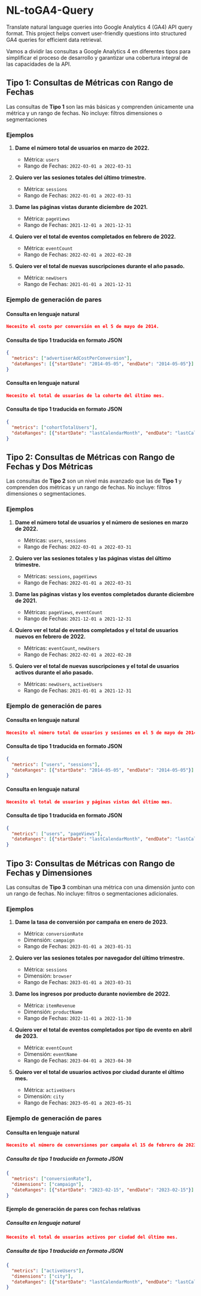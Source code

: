 # NL-toGA4-Query
Translate natural language queries into Google Analytics 4 (GA4) API query format. This project helps convert user-friendly questions into structured GA4 queries for efficient data retrieval.

Vamos a dividir las consultas a Google Analytics 4 en diferentes tipos para simplificar el proceso de desarrollo y garantizar una cobertura integral de las capacidades de la API.


## Tipo 1: Consultas de Métricas con Rango de Fechas

Las consultas de **Tipo 1** son las más básicas y comprenden únicamente una métrica y un rango de fechas.
No incluye: filtros dimensiones o segmentaciones

### Ejemplos

1. **Dame el número total de usuarios en marzo de 2022.**
   - Métrica: `users`
   - Rango de Fechas: `2022-03-01 a 2022-03-31`

2. **Quiero ver las sesiones totales del último trimestre.**
   - Métrica: `sessions`
   - Rango de Fechas: `2022-01-01 a 2022-03-31`

3. **Dame las páginas vistas durante diciembre de 2021.**
   - Métrica: `pageViews`
   - Rango de Fechas: `2021-12-01 a 2021-12-31`

4. **Quiero ver el total de eventos completados en febrero de 2022.**
   - Métrica: `eventCount`
   - Rango de Fechas: `2022-02-01 a 2022-02-28`

5. **Quiero ver el total de nuevas suscripciones durante el año pasado.**
   - Métrica: `newUsers`
   - Rango de Fechas: `2021-01-01 a 2021-12-31`

### Ejemplo de generación de pares

#### Consulta en lenguaje natural
```json
Necesito el costo por conversión en el 5 de mayo de 2014.
```
#### Consulta de tipo 1 traducida en formato JSON

```json
{
  "metrics": ["advertiserAdCostPerConversion"],
  "dateRanges": [{"startDate": "2014-05-05", "endDate": "2014-05-05"}]
}
```

#### Consulta en lenguaje natural
```json
Necesito el total de usuarios de la cohorte del último mes.
```
#### Consulta de tipo 1 traducida en formato JSON

```json
{
  "metrics": ["cohortTotalUsers"],
  "dateRanges": [{"startDate": "lastCalendarMonth", "endDate": "lastCalendarMonth"}]
}
```

## Tipo 2: Consultas de Métricas con Rango de Fechas y Dos Métricas

Las consultas de **Tipo 2** son un nivel más avanzado que las de **Tipo 1** y comprenden dos métricas y un rango de fechas.
No incluye: filtros dimensiones o segmentaciones.

### Ejemplos

1. **Dame el número total de usuarios y el número de sesiones en marzo de 2022.**
   - Métricas: `users`, `sessions`
   - Rango de Fechas: `2022-03-01 a 2022-03-31`

2. **Quiero ver las sesiones totales y las páginas vistas del último trimestre.**
   - Métricas: `sessions`, `pageViews`
   - Rango de Fechas: `2022-01-01 a 2022-03-31`

3. **Dame las páginas vistas y los eventos completados durante diciembre de 2021.**
   - Métricas: `pageViews`, `eventCount`
   - Rango de Fechas: `2021-12-01 a 2021-12-31`

4. **Quiero ver el total de eventos completados y el total de usuarios nuevos en febrero de 2022.**
   - Métricas: `eventCount`, `newUsers`
   - Rango de Fechas: `2022-02-01 a 2022-02-28`

5. **Quiero ver el total de nuevas suscripciones y el total de usuarios activos durante el año pasado.**
   - Métricas: `newUsers`, `activeUsers`
   - Rango de Fechas: `2021-01-01 a 2021-12-31`

### Ejemplo de generación de pares

#### Consulta en lenguaje natural
```json
Necesito el número total de usuarios y sesiones en el 5 de mayo de 2014.
```
#### Consulta de tipo 1 traducida en formato JSON

```json
{
  "metrics": ["users", "sessions"],
  "dateRanges": [{"startDate": "2014-05-05", "endDate": "2014-05-05"}]
}
```

#### Consulta en lenguaje natural
```json
Necesito el total de usuarios y páginas vistas del último mes.
```
#### Consulta de tipo 1 traducida en formato JSON

```json
{
  "metrics": ["users", "pageViews"],
  "dateRanges": [{"startDate": "lastCalendarMonth", "endDate": "lastCalendarMonth"}]
}
```

## Tipo 3: Consultas de Métricas con Rango de Fechas y Dimensiones

Las consultas de **Tipo 3** combinan una métrica con una dimensión junto con un rango de fechas.
No incluye: filtros o segmentaciones adicionales.

### Ejemplos

1. **Dame la tasa de conversión por campaña en enero de 2023.**
   - Métrica: `conversionRate`
   - Dimensión: `campaign`
   - Rango de Fechas: `2023-01-01 a 2023-01-31`

2. **Quiero ver las sesiones totales por navegador del último trimestre.**
   - Métrica: `sessions`
   - Dimensión: `browser`
   - Rango de Fechas: `2023-01-01 a 2023-03-31`

3. **Dame los ingresos por producto durante noviembre de 2022.**
   - Métrica: `itemRevenue`
   - Dimensión: `productName`
   - Rango de Fechas: `2022-11-01 a 2022-11-30`

4. **Quiero ver el total de eventos completados por tipo de evento en abril de 2023.**
   - Métrica: `eventCount`
   - Dimensión: `eventName`
   - Rango de Fechas: `2023-04-01 a 2023-04-30`

5. **Quiero ver el total de usuarios activos por ciudad durante el último mes.**
   - Métrica: `activeUsers`
   - Dimensión: `city`
   - Rango de Fechas: `2023-05-01 a 2023-05-31`

### Ejemplo de generación de pares

#### Consulta en lenguaje natural

```json
Necesito el número de conversiones por campaña el 15 de febrero de 2023.
```
##### Consulta de tipo 1 traducida en formato JSON

```json
{
  "metrics": ["conversionRate"],
  "dimensions": ["campaign"],
  "dateRanges": [{"startDate": "2023-02-15", "endDate": "2023-02-15"}]
}
```

#### Ejemplo de generación de pares con fechas relativas

##### Consulta en lenguaje natural
```json
Necesito el total de usuarios activos por ciudad del último mes.
```
##### Consulta de tipo 1 traducida en formato JSON

```json
{
  "metrics": ["activeUsers"],
  "dimensions": ["city"],
  "dateRanges": [{"startDate": "lastCalendarMonth", "endDate": "lastCalendarMonth"}]
}
```